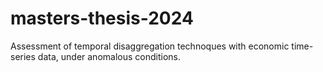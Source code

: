 # masters-thesis-2024
Assessment of temporal disaggregation technoques with economic time-series data, under anomalous conditions.
